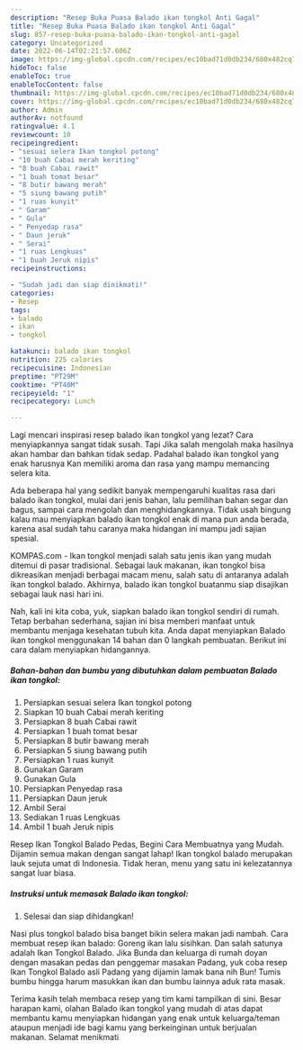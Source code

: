 ```yaml
---
description: "Resep Buka Puasa Balado ikan tongkol Anti Gagal"
title: "Resep Buka Puasa Balado ikan tongkol Anti Gagal"
slug: 857-resep-buka-puasa-balado-ikan-tongkol-anti-gagal
category: Uncategorized
date: 2022-06-14T02:21:57.606Z
image: https://img-global.cpcdn.com/recipes/ec10bad71d0db234/680x482cq70/balado-ikan-tongkol-foto-resep-utama.jpg
hideToc: false
enableToc: true
enableTocContent: false
thumbnail: https://img-global.cpcdn.com/recipes/ec10bad71d0db234/680x482cq70/balado-ikan-tongkol-foto-resep-utama.jpg
cover: https://img-global.cpcdn.com/recipes/ec10bad71d0db234/680x482cq70/balado-ikan-tongkol-foto-resep-utama.jpg
author: Admin
authorAv: notfound
ratingvalue: 4.1
reviewcount: 10
recipeingredient:
- "sesuai selera Ikan tongkol potong"
- "10 buah Cabai merah keriting"
- "8 buah Cabai rawit"
- "1 buah tomat besar"
- "8 butir bawang merah"
- "5 siung bawang putih"
- "1 ruas kunyit"
- " Garam"
- " Gula"
- " Penyedap rasa"
- " Daun jeruk"
- " Serai"
- "1 ruas Lengkuas"
- "1 buah Jeruk nipis"
recipeinstructions:

- "Sudah jadi dan siap dinikmati!"
categories:
- Resep
tags:
- balado
- ikan
- tongkol

katakunci: balado ikan tongkol 
nutrition: 225 calories
recipecuisine: Indonesian
preptime: "PT29M"
cooktime: "PT40M"
recipeyield: "1"
recipecategory: Lunch

---
```



Lagi mencari inspirasi resep balado ikan tongkol yang lezat? Cara menyiapkannya sangat tidak susah. Tapi Jika salah mengolah maka hasilnya akan hambar dan bahkan tidak sedap. Padahal balado ikan tongkol yang enak harusnya Kan memiliki aroma dan rasa yang mampu memancing selera kita.


Ada beberapa hal yang sedikit banyak mempengaruhi kualitas rasa dari balado ikan tongkol, mulai dari jenis bahan, lalu pemilihan bahan segar dan bagus, sampai cara mengolah dan menghidangkannya. Tidak usah bingung kalau mau menyiapkan balado ikan tongkol enak di mana pun anda berada, karena asal sudah tahu caranya maka hidangan ini mampu jadi sajian spesial.

KOMPAS.com - Ikan tongkol menjadi salah satu jenis ikan yang mudah ditemui di pasar tradisional. Sebagai lauk makanan, ikan tongkol bisa dikreasikan menjadi berbagai macam menu, salah satu di antaranya adalah ikan tongkol balado. Akhirnya, balado ikan tongkol buatanmu siap disajikan sebagai lauk nasi hari ini.


Nah, kali ini kita coba, yuk, siapkan balado ikan tongkol sendiri di rumah. Tetap berbahan sederhana, sajian ini bisa memberi manfaat untuk membantu menjaga kesehatan tubuh kita. Anda dapat menyiapkan Balado ikan tongkol menggunakan 14 bahan dan 0 langkah pembuatan. Berikut ini cara dalam menyiapkan hidangannya.

<!--inarticleads1-->

##### Bahan-bahan dan bumbu yang dibutuhkan dalam pembuatan Balado ikan tongkol:

1. Persiapkan sesuai selera Ikan tongkol potong
1. Siapkan 10 buah Cabai merah keriting
1. Persiapkan 8 buah Cabai rawit
1. Persiapkan 1 buah tomat besar
1. Persiapkan 8 butir bawang merah
1. Persiapkan 5 siung bawang putih
1. Persiapkan 1 ruas kunyit
1. Gunakan  Garam
1. Gunakan  Gula
1. Persiapkan  Penyedap rasa
1. Persiapkan  Daun jeruk
1. Ambil  Serai
1. Sediakan 1 ruas Lengkuas
1. Ambil 1 buah Jeruk nipis


Resep Ikan Tongkol Balado Pedas, Begini Cara Membuatnya yang Mudah. Dijamin semua makan dengan sangat lahap! Ikan tongkol balado merupakan lauk sejuta umat di Indonesia. Tidak heran, menu yang satu ini kelezatannya sangat luar biasa. 

<!--inarticleads2-->

##### Instruksi untuk memasak Balado ikan tongkol:


1. Selesai dan siap dihidangkan!

Nasi plus tongkol balado bisa banget bikin selera makan jadi nambah. Cara membuat resep ikan balado: Goreng ikan lalu sisihkan. Dan salah satunya adalah Ikan Tongkol Balado. Jika Bunda dan keluarga di rumah doyan dengan masakan pedas dan penggemar masakan Padang, yuk coba resep Ikan Tongkol Balado asli Padang yang dijamin lamak bana nih Bun! Tumis bumbu hingga harum masukkan ikan dan bumbu lainnya aduk rata masak. 

Terima kasih telah membaca resep yang tim kami tampilkan di sini. Besar harapan kami, olahan Balado ikan tongkol yang mudah di atas dapat membantu kamu menyiapkan hidangan yang enak untuk keluarga/teman ataupun menjadi ide bagi kamu yang berkeinginan untuk berjualan makanan. Selamat menikmati
